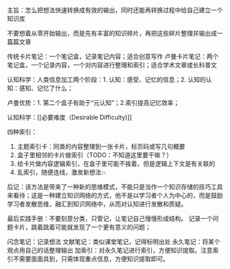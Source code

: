 主旨：怎么把想法快速转换成有效的输出，同时还能再转换过程中给自己建立一个知识库

不要想着从零开始输出，而是先有丰富的知识碎片，再把这些碎片整理并输出成一篇篇文章

传统卡片笔记：一个笔记盒，记录笔记内容；适合创意写作
卢曼卡片笔记：两个笔记盒，一个记录内容，一个对内容进行整理和索引；适合学术文章或长科普文

认知科学：人类信息加工两个阶段：1. 认知：感受、记忆的信息；2. 认知的认知：感知、记忆了什么；

卢曼优势：1. 第二个盒子有助于“元认知”；2.索引提高记忆效率；

认知科学：[[必要难度（Desirable Difficulty)]]

四种索引：
1. 主题索引卡：同类的内容整理到一张卡片，标页码或写几句概要
2. 盒子里相邻的卡片做索引（TODO：不知道这里要干嘛？）
3. 给卡片做内容逻辑索引，在盒子里可能不挨着，但是逻辑上下文是有关联的
4. 乱索引，随便连线，激发新想法💥

后记：该方法是带来了一种新的思维模式，不能只是当作一个知识存储的技巧工具来看待；这是一种建立知识网络的方式，他不是以学习者个人为中心的，而是鼓励学习者发散思维，融汇到知识网络中，从而对认知进行发散和质疑。

最后实践手册：不要刻意分类，只管记，让笔记自己慢慢形成结构。
记录一个问题卡片，跳着跳着可能就发现了一个更有意义的问题；

闪念笔记：记录想法
文献笔记：类似课堂笔记，记得标明出处
永久笔记：将某个观点用自己的话整理输出
加索引：对永久笔记进行索引，方便知识提取。注意索引不需要面面具到，只需体现重点信息，方便知识提取即可。


